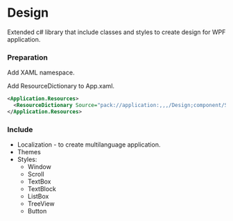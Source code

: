 # Design

Extended c# library that include classes and styles to create design for WPF application.

### Preparation

Add XAML namespace.

Add ResourceDictionary to App.xaml.

```xml
<Application.Resources>
  <ResourceDictionary Source="pack://application:,,,/Design;component/Styles/Dictionary.xaml"/>
</Application.Resources>
```
### Include

* Localization - to create multilanguage application.
* Themes
* Styles:
  * Window
  * Scroll
  * TextBox
  * TextBlock
  * ListBox
  * TreeView
  * Button
